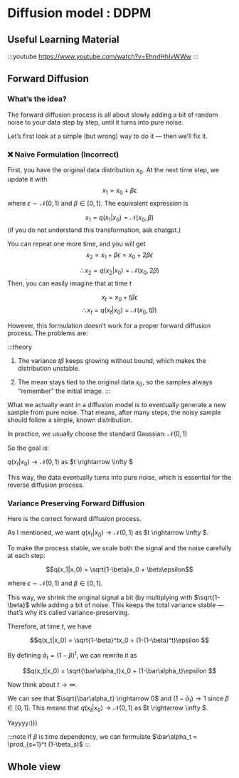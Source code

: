 # Diffusion model : DDPM

## Useful Learning Material

:::youtube
https://www.youtube.com/watch?v=EhndHhIvWWw
:::

## Forward Diffusion
### What’s the idea?

The forward diffusion process is all about slowly adding a bit of random noise to your data step by step, until it turns into pure noise.

Let’s first look at a simple (but wrong) way to do it — then we’ll fix it.

### ❌ Naive Formulation (Incorrect)

First, you have the original data distribution $x_0$. At the next time step, we update it with $$x_1 = x_0 + \beta\epsilon$$
where $\epsilon \sim \mathcal N(0, 1)$ and $\beta \in [0,1]$. The equivalent expression is

$$x_1 =q(x_1|x_0) = \mathcal N (x_0, \beta)$$
(if you do not understand this transformation, ask chatgpt.)

You can repeat one more time, and you will get 
$$x_2 = x_1 +\beta\epsilon = x_0 + 2\beta\epsilon$$

$$ \therefore x_2 = q(x_2|x_0) = \mathcal N (x_0, 2\beta) $$
Then, you can easily imagine that at time $t$ 

$$x_t = x_0 +t\beta\epsilon$$
$$ \therefore x_t = q(x_t|x_0) = \mathcal N (x_0, t\beta) $$

However, this formulation doesn’t work for a proper forward diffusion process. The problems are:

:::theory
1. The variance $t\beta$ keeps growing without bound, which makes the distribution unstable.

2. The mean stays tied to the original data $x_0$, so the samples always “remember” the initial image.
:::

What we actually want in a diffusion model is to eventually generate a new sample from pure noise.
That means, after many steps, the noisy sample should follow a simple, known distribution.

In practice, we usually choose the standard Gaussian: $\mathcal N(0,1)$

So the goal is:

$q(x_t|x_0) \rightarrow \mathcal N(0,1)$ as $t \rightarrow \infty $


This way, the data eventually turns into pure noise, which is essential for the reverse diffusion process.


### Variance Preserving Forward Diffusion

Here is the correct forward diffusion process.

As I mentioned, we want $q(x_t|x_0) \rightarrow \mathcal N(0,1)$ as $t \rightarrow \infty $.

To make the process stable, we scale both the signal and the noise carefully at each step:

$$q(x_1|x_0) = \sqrt{1-\beta}x_0 + \beta\epsilon$$

where $\epsilon \sim \mathcal N(0, 1)$ and $\beta \in [0,1]$.

This way, we shrink the original signal a bit (by multiplying with $\sqrt{1-\beta}$ while adding a bit of noise.
This keeps the total variance stable — that’s why it’s called variance-preserving.

Therefore, at time $t$, we have

$$q(x_t|x_0) = \sqrt{1-\beta}^tx_0 + (1-(1-\beta)^t)\epsilon
$$

By defining $\bar\alpha_t = (1-\beta)^t$, we can rewrite it as

$$q(x_t|x_0) = \sqrt{\bar\alpha_t}x_0 + (1-\bar\alpha_t)\epsilon
$$

Now think about $t \rightarrow \infty$. 

We can see that $\sqrt{\bar\alpha_t} \rightarrow 0$ and $(1-\bar\alpha_t) \rightarrow 1$ since $\beta \in [0,1]$. This means that  $q(x_t|x_0) \rightarrow \mathcal N(0,1)$ as $t \rightarrow \infty $.

Yayyyy:)))

:::note
If $\beta$ is time dependency, we can formulate $\bar\alpha_t = \prod_{s=1}^t (1-\beta_s)$
:::




## Whole view
